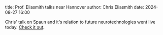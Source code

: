 title: Prof. Eliasmith talks near Hannover
author: Chris Eliasmith
date: 2024-08-27 16:00

Chris' talk on Spaun and it's relation to future neurotechnologies went live today. [Check it out](https://foresight.org/summary/chris-eliasmith-how-to-build-a-brain-vision-weekend-europe-2024/).
